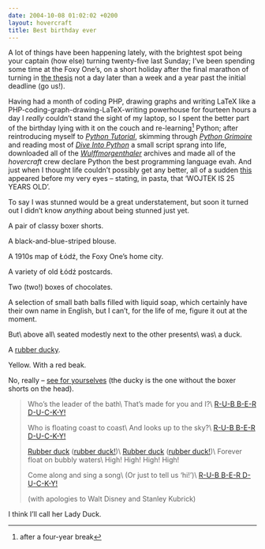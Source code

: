```yaml
---
date: 2004-10-08 01:02:02 +0200
layout: hovercraft
title: Best birthday ever
---
```


A lot of things have been happening lately, with the brightest spot being your captain (how else) turning twenty-five last Sunday; I’ve been spending some time at the Foxy One’s, on a short holiday after the final marathon of turning in [the thesis](theyre-deadlines-jim 'they were deadlines, Jim') not a day later than a week and a year past the initial deadline (go us!).

Having had a month of coding PHP, drawing graphs and writing LaTeX like a PHP-coding-graph-drawing-LaTeX-writing powerhouse for fourteen hours a day I _really_ couldn’t stand the sight of my laptop, so I spent the better part of the birthday lying with it on the couch and re-learning[^1] Python; after reintroducing myself to <cite>[Python Tutorial](http://docs.python.org/tutorial/ 'the classic starting point')</cite>, skimming through <cite>[Python Grimoire](http://the.taoofmac.com/space/dev/Python/Grimoire 'how to perform common programming tasks')</cite> and reading most of <cite>[Dive Into Python](http://diveintopython.org/ 'Mark Pilgrim at his best')</cite> a small script sprang into life, downloaded all of the <cite>[Wulffmorgenthaler](http://wulffmorgenthaler.com/ 'a comic strip not for the faint of heart')</cite> archives and made all of the <cite>hovercraft</cite> crew declare Python the best programming language evah. And just when I thought life couldn’t possibly get any better, all of a sudden [this](hovercraft/dish-of-the-years.jpg 'dish of the years') appeared before my very eyes – stating, in pasta, that ‘WOJTEK IS 25 YEARS OLD’.

To say I was stunned would be a great understatement, but soon it turned out I didn’t know _anything_ about being stunned just yet.

A pair of classy boxer shorts.

A black-and-blue-striped blouse.

A 1910s map of Łódź, the Foxy One’s home city.

A variety of old Łódź postcards.

Two (two!) boxes of chocolates.

A selection of small bath balls filled with liquid soap, which certainly have their own name in English, but I can’t, for the life of me, figure it out at the moment.

But\\
above all\\
seated modestly next to the other presents\\
was\\
a duck.

A [rubber ducky](they-never-lose-their-smiles 'They never lose their smiles').

Yellow. With a red beak.

No, really – [see for yourselves](hovercraft/the-trio.jpg 'the laptop shows Jeffrey Veen’s ‘Making a Better Open Source CMS’') (the ducky is the one without the boxer shorts on the head).

> Who’s the leader of the bath\\
> That’s made for you and I?\\
> [R-U-B B-E-R D-U-C-K-Y!](hovercraft/the-guardian.jpg 'Ducky the Guardian')
>
> Who is floating coast to coast\\
> And looks up to the sky?\\
> [R-U-B B-E-R D-U-C-K-Y!](hovercraft/in-good-hands.jpg 'in good hands')
>
> [Rubber duck](hovercraft/in-good-mouth.jpg 'in good mouth') ([rubber duck!](hovercraft/kissing-goodbye.jpg 'kissing goodbye'))\\
> [Rubber duck](hovercraft/the-overseer.jpg 'Ducky the Overseer') ([rubber duck!](hovercraft/well-met-indeed.jpg 'well met indeed'))\\
> Forever float on bubbly waters\\
> High! High! High! High!
>
> Come along and sing a song\\
> (Or just to tell us ‘hi!’)\\
> [R-U-B B-E-R D-U-C-K-Y!](hovercraft/the-insane-duo.jpg 'The Insane Duo')
>
> (with apologies to Walt Disney and Stanley Kubrick)

I think I’ll call her Lady Duck.

[^1]: after a four-year break
